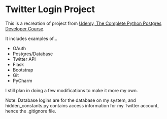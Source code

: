 # Twitter Login Project

This is a recreation of project from [Udemy, The Complete Python Postgres Developer Course](https://www.udemy.com/the-complete-python-postgresql-developer-course).

It includes examples of...
* OAuth
* Postgres/Database
* Twitter API
* Flask
* Bootstrap
* Git
* PyCharm

I still plan in doing a few modifications to make it more my own.

Note: Database logins are for the database on my system, and hidden_constants.py contains access information for my Twitter account, hence the .gitignore file. 
